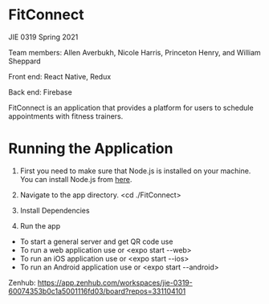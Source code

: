 # FitConnect
JIE 0319 Spring 2021

Team members: Allen Averbukh, Nicole Harris, Princeton Henry, and William Sheppard

Front end: React Native, Redux

Back end: Firebase

FitConnect is an application that provides a platform for users to schedule appointments with fitness trainers. 

# Running the Application

1. First you need to make sure that Node.js is installed on your machine. You can install Node.js from [here](https://nodejs.org/en/download/).

1. Navigate to the app directory. <cd ./FitConnect>

1. Install Dependencies <sudo npm install>

1. Run the app

* To start a general server and get QR code use <npm start>
* To run a web application use <npm run web> or <expo start --web>
* To run an iOS application use <npm run ios> or <expo start --ios>
* To run an Android application use <npm run android> or <expo start --android>

Zenhub: https://app.zenhub.com/workspaces/jie-0319-60074353b0c1a5001116fd03/board?repos=331104101
